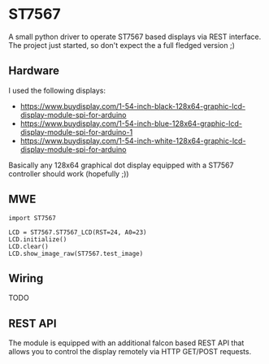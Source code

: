 # ST7567
A small python driver to operate ST7567 based displays via REST interface. The project just started, so don't expect the a full fledged version ;)

## Hardware
I used the following displays:
* https://www.buydisplay.com/1-54-inch-black-128x64-graphic-lcd-display-module-spi-for-arduino
* https://www.buydisplay.com/1-54-inch-blue-128x64-graphic-lcd-display-module-spi-for-arduino-1
* https://www.buydisplay.com/1-54-inch-white-128x64-graphic-lcd-display-module-spi-for-arduino

Basically any 128x64 graphical dot display equipped with a ST7567 controller should work (hopefully ;))

## MWE
    import ST7567

    LCD = ST7567.ST7567_LCD(RST=24, A0=23)
    LCD.initialize()
    LCD.clear()
    LCD.show_image_raw(ST7567.test_image)

## Wiring
TODO

## REST API
The module is equipped with an additional falcon based REST API that allows you to control the display remotely via HTTP GET/POST requests. 
